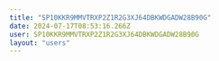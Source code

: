 ```yaml
---
title: "SP10KKR9MMVTRXP2Z1R2G3XJ64DBKWDGADW28B90G"
date: 2024-07-17T08:53:16.266Z
user: SP10KKR9MMVTRXP2Z1R2G3XJ64DBKWDGADW28B90G
layout: "users"
---
```

    